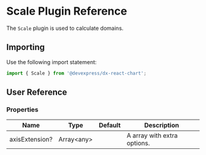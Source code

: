 # Scale Plugin Reference

The `Scale` plugin is used to calculate domains.

## Importing

Use the following import statement:

```js
import { Scale } from '@devexpress/dx-react-chart';
```

## User Reference

### Properties

Name | Type | Default | Description
-----|------|---------|------------
axisExtension? | Array&lt;any&gt; | | A array with extra options.

